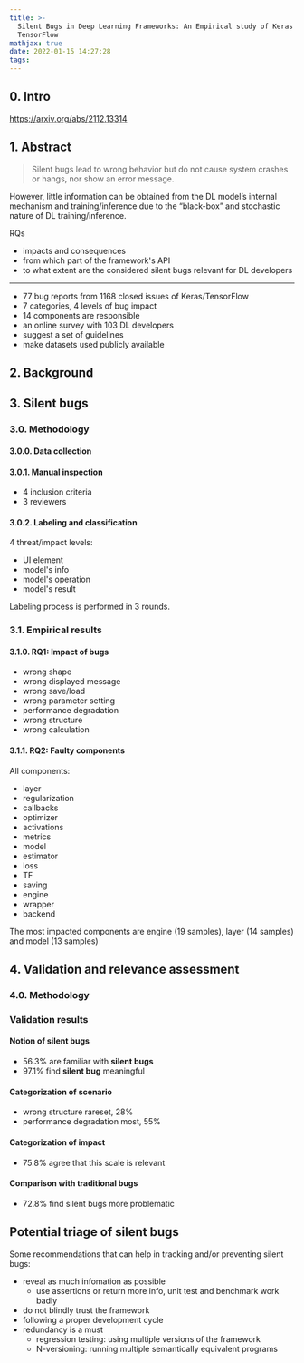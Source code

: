 ```yaml
---
title: >-
  Silent Bugs in Deep Learning Frameworks: An Empirical study of Keras and
  TensorFlow
mathjax: true
date: 2022-01-15 14:27:28
tags:
---
```


## 0. Intro

https://arxiv.org/abs/2112.13314

<!--more-->

## 1. Abstract

> Silent bugs lead to wrong behavior but do not cause system crashes or hangs, nor show an error message.

However, little information can be obtained from the DL model’s internal mechanism and training/inference due to the “black-box” and stochastic nature of DL training/inference.

RQs

- impacts and consequences
- from which part of the framework's API
- to what extent are the considered silent bugs relevant for DL developers

---

- 77 bug reports from 1168 closed issues of Keras/TensorFlow
- 7 categories, 4 levels of bug impact
- 14 components are responsible
- an online survey with 103 DL developers
- suggest a set of guidelines
- make datasets used publicly available

## 2. Background

## 3. Silent bugs

### 3.0. Methodology

#### 3.0.0. Data collection

#### 3.0.1. Manual inspection

- 4 inclusion criteria
- 3 reviewers

#### 3.0.2. Labeling and classification

4 threat/impact levels:

- UI element
- model's info
- model's operation
- model's result

Labeling process is performed in 3 rounds.

### 3.1. Empirical results

#### 3.1.0. RQ1: Impact of bugs

- wrong shape
- wrong displayed message
- wrong save/load
- wrong parameter setting
- performance degradation
- wrong structure
- wrong calculation

#### 3.1.1. RQ2: Faulty components

All components:

- layer
- regularization
- callbacks
- optimizer
- activations
- metrics
- model
- estimator
- loss
- TF
- saving
- engine
- wrapper
- backend

The most impacted components are engine (19 samples), layer (14 samples) and model (13 samples)

## 4. Validation and relevance assessment

### 4.0. Methodology

### Validation results

#### Notion of silent bugs

- 56.3% are familiar with **silent bugs**
- 97.1% find **silent bug** meaningful

#### Categorization of scenario

- wrong structure rareset, 28%
- performance degradation most, 55%

#### Categorization of impact

- 75.8% agree that this scale is relevant

#### Comparison with traditional bugs

- 72.8% find silent bugs more problematic

## Potential triage of silent bugs

Some recommendations that can help in tracking and/or preventing silent bugs:

- reveal as much infomation as possible
  - use assertions or return more info, unit test and benchmark work badly
- do not blindly trust the framework
- following a proper development cycle
- redundancy is a must
  - regression testing: using multiple versions of the framework
  - N-versioning: running multiple semantically equivalent programs